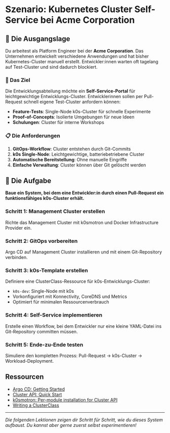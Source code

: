 # Szenario: Kubernetes Cluster Self-Service bei Acme Corporation

## 🏢 Die Ausgangslage

Du arbeitest als Platform Engineer bei der **Acme Corporation**. Das Unternehmen entwickelt verschiedene Anwendungen und hat bisher Kubernetes-Cluster manuell erstellt. Entwickler:innen warten oft tagelang auf Test-Cluster und sind dadurch blockiert.

### 🎯 Das Ziel

Die Entwicklungsabteilung möchte ein **Self-Service-Portal** für leichtgewichtige Entwicklungs-Cluster. Entwicklerinnen sollen per Pull-Request schnell eigene Test-Cluster anfordern können:

- **Feature-Tests**: Single-Node k0s-Cluster für schnelle Experimente
- **Proof-of-Concepts**: Isolierte Umgebungen für neue Ideen
- **Schulungen**: Cluster für interne Workshops

### 📋 Die Anforderungen

1. **GitOps-Workflow**: Cluster entstehen durch Git-Commits
2. **k0s Single-Node**: Leichtgewichtige, batteriebetriebene Cluster
3. **Automatische Bereitstellung**: Ohne manuelle Eingriffe
4. **Einfache Verwaltung**: Cluster können über Git gelöscht werden

## 🚀 Die Aufgabe

**Baue ein System, bei dem eine Entwickler:in durch einen Pull-Request ein funktionsfähiges k0s-Cluster erhält.**

### Schritt 1: Management Cluster erstellen

Richte das Management Cluster mit k0smotron und Docker Infrastructure Provider ein.

### Schritt 2: GitOps vorbereiten

Argo CD auf Management Cluster installieren und mit einem Git-Repository verbinden.

### Schritt 3: k0s-Template erstellen

Definiere eine ClusterClass-Ressource für k0s-Entwicklungs-Cluster:

- `k0s-dev`: Single-Node mit k0s
- Vorkonfiguriert mit Konnectivity, CoreDNS und Metrics
- Optimiert für minimalen Ressourcenverbrauch

### Schritt 4: Self-Service implementieren

Erstelle einen Workflow, bei dem Entwickler nur eine kleine YAML-Datei ins Git-Repository committen müssen.

### Schritt 5: Ende-zu-Ende testen

Simuliere den kompletten Prozess: Pull-Request → k0s-Cluster → Workload-Deployment.

## Ressourcen

- [Argo CD: Getting Started](https://argo-cd.readthedocs.io/en/stable/getting_started/)
- [Cluster API: Quick Start](https://cluster-api.sigs.k8s.io/user/quick-start)
- [k0smotron: Per-module installation for Cluster API](https://docs.k0smotron.io/stable/install/#per-module-installation-for-cluster-api)
- [Writing a ClusterClass](https://cluster-api.sigs.k8s.io/tasks/experimental-features/cluster-class/write-clusterclass)

---

_Die folgenden Lektionen zeigen dir Schritt für Schritt, wie du dieses System aufbaust. Du kannst aber gerne zuerst selbst experimentieren!_
